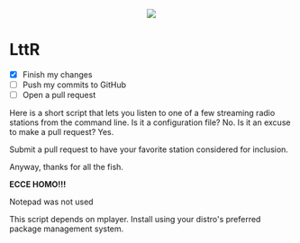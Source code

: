 <p align="center">
  <a href="https://github.com/llamakc/LttR"><img src="http://quantifier.org/~brock/lttr.png" align="center" /></a>  
</p>
<p align="center">

<h1>LttR</h1>

- [x] Finish my changes
- [ ] Push my commits to GitHub
- [ ] Open a pull request

Here is a short script that lets you listen to one of a few streaming radio stations from the command line. Is it a configuration file? No. Is it an excuse to make a pull request? Yes.

Submit a pull request to have your favorite station considered for inclusion.

Anyway, thanks for all the fish.

**ECCE HOMO!!!**

Notepad was not used 

This script depends on mplayer. Install using your distro's preferred package management system.
